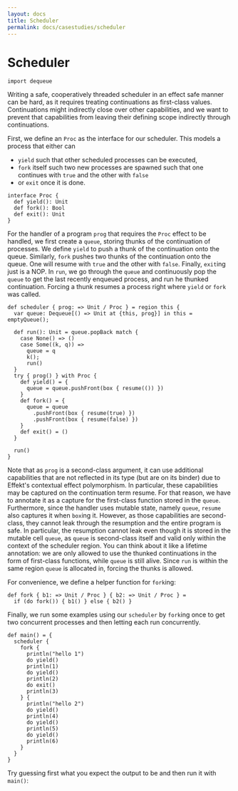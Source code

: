 ```yaml
---
layout: docs
title: Scheduler
permalink: docs/casestudies/scheduler
---
```


# Scheduler

```effekt:prelude:hide
import dequeue
```

Writing a safe, cooperatively threaded scheduler in an effect safe manner can be hard, as it requires treating continuations as first-class values.
Continuations might indirectly close over other capabilities, and we want to prevent that capabilities from leaving their defining scope indirectly through continuations.

First, we define an `Proc` as the interface for our scheduler.
This models a process that either can
- `yield` such that other scheduled processes can be executed,
- `fork` itself such two new processes are spawned such that one continues with `true` and the other with `false`
- or `exit` once it is done.

```effekt
interface Proc {
  def yield(): Unit
  def fork(): Bool
  def exit(): Unit
}
```

For the handler of a program `prog` that requires the `Proc` effect to be handled, we first create a `queue`, storing thunks of the continuation of processes.
We define `yield` to push a thunk of the continuation onto the queue.
Similarly, `fork` pushes two thunks of the continuation onto the queue. One will resume with `true` and the other with `false`.
Finally, `exit`ing just is a NOP.
In `run`, we go through the `queue` and continuously pop the `queue` to get the last recently enqueued process, and run he thunked continuation.
Forcing a thunk resumes a process right where `yield` or `fork` was called.

```effekt
def scheduler { prog: => Unit / Proc } = region this {
  var queue: Dequeue[() => Unit at {this, prog}] in this = emptyQueue();

  def run(): Unit = queue.popBack match {
    case None() => ()
    case Some((k, q)) =>
      queue = q
      k();
      run()
  }
  try { prog() } with Proc {
    def yield() = {
      queue = queue.pushFront(box { resume(()) })
    }
    def fork() = {
      queue = queue
        .pushFront(box { resume(true) })
        .pushFront(box { resume(false) })
    }
    def exit() = ()
  }

  run()
}
```

Note that as `prog` is a second-class argument, it can use additional capabilities that are not reflected in its type (but are on its binder) due to Effekt's contextual effect polymorphism.
In particular, these capabilities may be captured on the continuation term resume.
For that reason, we have to annotate it as a capture for the first-class function stored in the `queue`.
Furthermore, since the handler uses mutable state, namely `queue`, `resume` also captures it when `box`ing it.
However, as those capabilities are second-class, they cannot leak through the resumption and the entire program is safe. In particular, the resumption cannot leak even though it is stored in the mutable cell `queue`, as `queue` is second-class itself and valid only within the context of the scheduler region.
You can think about it like a lifetime annotation: we are only allowed to use the thunked continuations in the form of first-class functions, while `queue` is still alive.
Since `run` is within the same region `queue` is allocated in, forcing the thunks is allowed.

For convenience, we define a helper function for `fork`ing:

```effekt
def fork { b1: => Unit / Proc } { b2: => Unit / Proc } =
  if (do fork()) { b1() } else { b2() }
```

Finally, we run some examples using our `scheduler` by `fork`ing once to get two concurrent processes and then letting each run concurrently.

```
def main() = {
  scheduler {
    fork {
      println("hello 1")
      do yield()
      println(1)
      do yield()
      println(2)
      do exit()
      println(3)
    } {
      println("hello 2")
      do yield()
      println(4)
      do yield()
      println(5)
      do yield()
      println(6)
    }
  }
}
```

Try guessing first what you expect the output to be and then run it with `main()`:

```effekt:repl
```
